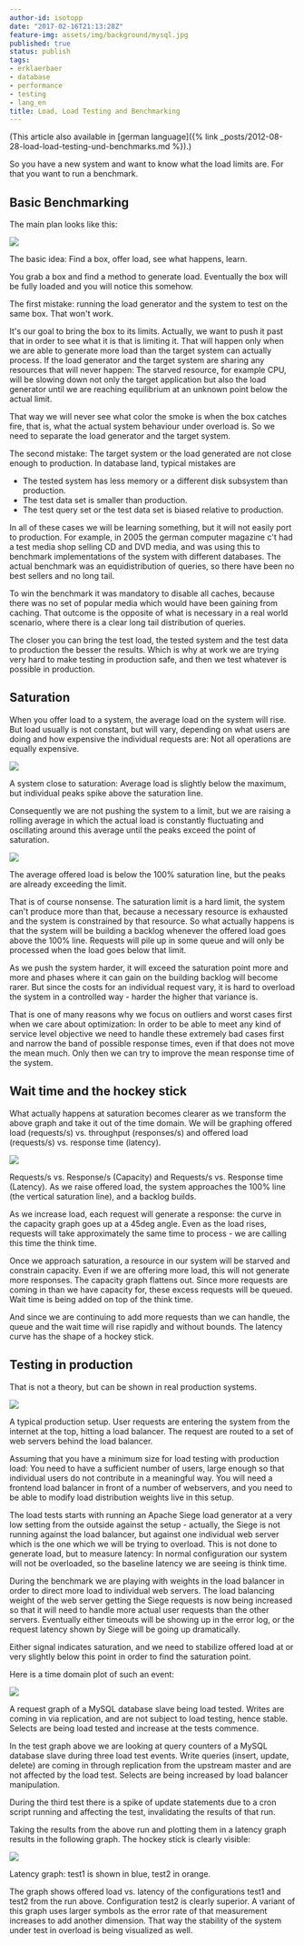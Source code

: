 ```yaml
---
author-id: isotopp
date: "2017-02-16T21:13:28Z"
feature-img: assets/img/background/mysql.jpg
published: true
status: publish
tags:
- erklaerbaer
- database
- performance
- testing
- lang_en
title: Load, Load Testing and Benchmarking
---
```

(This article also available in [german language]({% link _posts/2012-08-28-load-load-testing-und-benchmarks.md %}).)

So you have a new system and want to know what the load limits are. For that
you want to run a benchmark.

## Basic Benchmarking

The main plan looks like this:

![](/uploads/2017/02/benchmark_plana.png)

The basic idea: Find a box, offer load, see what happens, learn.

You grab a box and find a method to generate load. Eventually the box will
be fully loaded and you will notice this somehow.

The first mistake: running the load generator and the system to test on the
same box. That won't work. 

It's our goal to bring the box to its limits. Actually, we want to push it
past that in order to see what it is that is limiting it. That will happen
only when we are able to generate more load than the target system can
actually process. If the load generator and the target system are sharing
any resources that will never happen: The starved resource, for example CPU,
will be slowing down not only the target application but also the load
generator until we are reaching equilibrium at an unknown point below the
actual limit.

That way we will never see what color the smoke is when the box catches
fire, that is, what the actual system behaviour under overload is. So we
need to separate the load generator and the target system.

The second mistake: The target system or the load generated are not close
enough to production. In database land, typical mistakes are

- The tested system has less memory or a different disk subsystem than production.
- The test data set is smaller than production.
- The test query set or the test data set is biased relative to production.

In all of these cases we will be learning something, but it will not easily
port to production. For example, in 2005 the german computer magazine c't
had a test media shop selling CD and DVD media, and was using this to
benchmark implementations of the system with different databases. 
The actual benchmark was an equidistribution of queries, so there have been
no best sellers and no long tail. 

To win the benchmark it was mandatory to disable all caches, because there
was no set of popular media which would have been gaining from caching. That
outcome is the opposite of what is necessary in a real world scenario, where
there is a clear long tail distribution of queries.

The closer you can bring the test load, the tested system and the test data
to production the besser the results. Which is why at work we are trying
very hard to make testing in production safe, and then we test whatever is
possible in production.

## Saturation

When you offer load to a system, the average load on the system will rise.
But load usually is not constant, but will vary, depending on what users are
doing and how expensive the individual requests are: Not all operations are
equally expensive.

![](/uploads/2017/02/benchmark1.png) 

A system close to saturation: Average load is slightly below the maximum, but
individual peaks spike above the saturation line.

Consequently we are not pushing the system to a limit, but we are raising a
rolling average in which the actual load is constantly fluctuating and
oscillating around this average until the peaks exceed the point of
saturation. 

![](/uploads/2017/02/benchmark3.png)

The average offered load is below the 100% saturation line, but the peaks
are already exceeding the limit.

That is of course nonsense. The saturation limit is a hard limit, the system
can't produce more than that, because a necessary resource is exhausted and
the system is constrained by that resource. So what actually happens is that
the system will be building a backlog whenever the offered load goes above
the 100% line. Requests will pile up in some queue and will only be
processed when the load goes below that limit.

As we push the system harder, it will exceed the saturation point more and
more and phases where it can gain on the building backlog will become rarer.
But since the costs for an individual request vary, it is hard to overload
the system in a controlled way - harder the higher that variance is.

That is one of many reasons why we focus on outliers and worst cases first
when we care about optimization: In order to be able to meet any kind of
service level objective we need to handle these extremely bad cases first
and narrow the band of possible response times, even if that does not move
the mean much. Only then we can try to improve the mean response time of the
system.

## Wait time and the hockey stick

What actually happens at saturation becomes clearer as we transform the
above graph and take it out of the time domain. We will be graphing offered
load (requests/s) vs. throughput (responses/s) and offered load (requests/s)
vs. response time (latency). 

![](/uploads/2017/02/benchmark2.png)

Requests/s vs. Response/s (Capacity) and Requests/s vs. Response time
(Latency). As we raise offered load, the system approaches the 100% line
(the vertical saturation line), and a backlog builds.

As we increase load, each request will generate a response: the curve in the
capacity graph goes up at a 45deg angle. Even as the load rises, requests
will take approximately the same time to process - we are calling this time
the think time.

Once we approach saturation, a resource in our system will be starved and
constrain capacity. Even if we are offering more load, this will not
generate more responses. The capacity graph flattens out. Since more
requests are coming in than we have capacity for, these excess requests will
be queued. Wait time is being added on top of the think time. 

And since we are continuing to add more requests than we can handle, the
queue and the wait time will rise rapidly and without bounds. The latency
curve has the shape of a hockey stick.

## Testing in production

That is not a theory, but can be shown in real production systems. 

![](/uploads/2017/02/benchmark5.png) 

A typical production setup. User requests are entering the system from the
internet at the top, hitting a load balancer. The request are routed to a
set of web servers behind the load balancer.

Assuming that you have a minimum size for load testing with production load:
You need to have a sufficient number of users, large enough so that
individual users do not contribute in a meaningful way. You will need a
frontend load balancer in front of a number of webservers, and you need to
be able to modify load distribution weights live in this setup. 

The load tests starts with running an Apache Siege load generator at a very
low setting from the outside against the setup - actually, the Siege is not
running against the load balancer, but against one individual web server
which is the one which we will be trying to overload. This is not done to
generate load, but to measure latency: In normal configuration our system
will not be overloaded, so the baseline latency we are seeing is think time.

During the benchmark we are playing with weights in the load balancer in
order to direct more load to individual web servers. The load balancing
weight of the web server getting the Siege requests is now being increased
so that it will need to handle more actual user requests than the other
servers. Eventually either timeouts will be showing up in the error log, or
the request latency shown by Siege will be going up dramatically. 

Either signal indicates saturation, and we need to stabilize offered load at
or very slightly below this point in order to find the saturation point.

Here is a time domain plot of such an event:

![](/uploads/2017/02/load-test-time.png)

A request graph of a MySQL database slave being load tested. Writes are
coming in via replication, and are not subject to load testing, hence
stable. Selects are being load tested and increase at the tests
commence.

In the test graph above we are looking at query counters of a MySQL database
slave during three load test events. Write queries (insert, update, delete)
are coming in through replication from the upstream master and are not
affected by the load test. Selects are being increased by load balancer
manipulation. 

During the third test there is a spike of update statements
due to a cron script running and affecting the test, invalidating the
results of that run.

Taking the results from the above run and plotting them in a latency graph
results in the following graph. The hockey stick is clearly visible:

![](/uploads/2017/02/load-test-comparison.png)

Latency graph: test1 is shown in blue, test2 in orange.

The graph shows offered load vs. latency of the configurations test1 and
test2 from the run above. Configuration test2 is clearly superior. A variant
of this graph uses larger symbols as the error rate of that measurement
increases to add another dimension. That way the stability of the system
under test in overload is being visualized as well.
